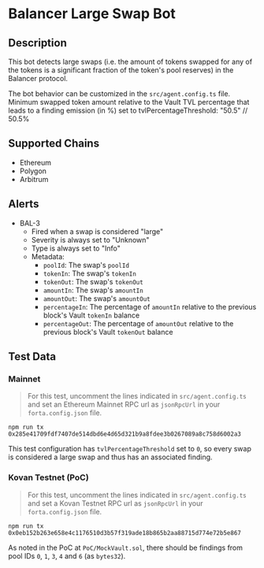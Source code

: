 # Balancer Large Swap Bot

## Description

This bot detects large swaps (i.e. the amount of tokens swapped for any of the tokens is a significant fraction of the
token's pool reserves) in the Balancer protocol.

The bot behavior can be customized in the `src/agent.config.ts` file. Minimum swapped token amount relative to the Vault TVL percentage that leads to a finding emission (in %) set to tvlPercentageThreshold: "50.5" // 50.5%

## Supported Chains

- Ethereum
- Polygon
- Arbitrum

## Alerts

- BAL-3
  - Fired when a swap is considered "large"
  - Severity is always set to "Unknown"
  - Type is always set to "Info"
  - Metadata:
    - `poolId`: The swap's `poolId`
    - `tokenIn`: The swap's `tokenIn`
    - `tokenOut`: The swap's `tokenOut`
    - `amountIn`: The swap's `amountIn`
    - `amountOut`: The swap's `amountOut`
    - `percentageIn`: The percentage of `amountIn` relative to the previous block's Vault `tokenIn` balance
    - `percentageOut`: The percentage of `amountOut` relative to the previous block's Vault `tokenOut` balance

## Test Data

### Mainnet

> For this test, uncomment the lines indicated in `src/agent.config.ts` and set an Ethereum Mainnet RPC url as
> `jsonRpcUrl` in your `forta.config.json` file.

```
npm run tx 0x285e41709fdf7407de514dbd6e4d65d321b9a8fdee3b0267089a8c758d6002a3
```

This test configuration has `tvlPercentageThreshold` set to `0`, so every swap is considered a large swap and thus has
an associated finding.

### Kovan Testnet (PoC)

> For this test, uncomment the lines indicated in `src/agent.config.ts` and set a Kovan Testnet RPC url as `jsonRpcUrl`
> in your `forta.config.json` file.

```
npm run tx 0x0eb152b263e658e4c1176510d3b57f319ade18b865b2aa88715d774e72b5e867
```

As noted in the PoC at `PoC/MockVault.sol`, there should be findings from pool IDs `0`, `1`, `3`, `4` and `6` (as `bytes32`).

